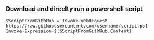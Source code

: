 ### Download and direclty run a powershell script

    $ScriptFromGithHub = Invoke-WebRequest https://raw.githubusercontent.com/username/script.ps1
    Invoke-Expression $($ScriptFromGithHub.Content)
